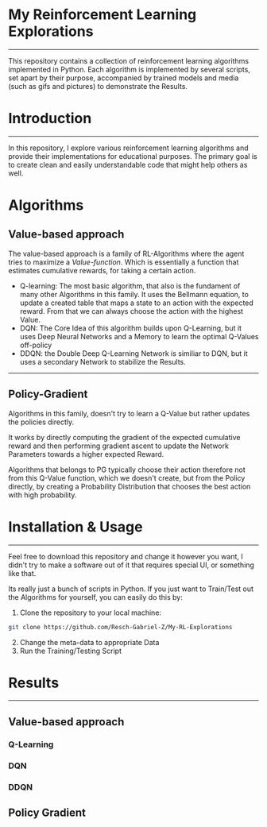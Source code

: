 # My Reinforcement Learning Explorations

---

This repository contains a collection of reinforcement learning algorithms implemented in Python. Each algorithm is implemented by several scripts, set apart by their purpose, accompanied by trained models and media (such as gifs and pictures) to demonstrate the Results.



# Introduction

---

In this repository, I explore various reinforcement learning algorithms and provide their implementations for educational purposes. The primary goal is to create clean and easily understandable code that might help others as well.

# Algorithms

## Value-based approach

The value-based approach is a family of RL-Algorithms where the agent tries to maximize a _Value-function_.
Which is essentially a function that estimates cumulative rewards, for taking a certain action.

- Q-learning: The most basic algorithm, that also is the fundament of many other Algorithms in this family. It uses the Bellmann equation, to update a created table that maps a state to an action with the expected reward. From that we can always choose the action with the highest Value.
- DQN: The Core Idea of this algorithm builds upon Q-Learning, but it uses Deep Neural Networks and a Memory to learn the optimal Q-Values off-policy
- DDQN: the Double Deep Q-Learning Network is similiar to DQN, but it uses a secondary Network to stabilize the Results.

---

## Policy-Gradient

Algorithms in this family, doesn't try to learn a Q-Value but rather updates the policies directly.

It works by directly computing the gradient of the expected cumulative reward and then performing gradient ascent to update the Network Parameters towards a higher expected Reward.

Algorithms that belongs to PG typically choose their action therefore not from this Q-Value function, which we doesn't create, but from the Policy directly, by creating a Probability Distribution that chooses the best action with high probability.

# Installation & Usage

---

Feel free to download this repository and change it however you want, I didn't try to make a software out of it that requires special UI, or something like that. 

Its really just a bunch of scripts in Python. If you just want to Train/Test out the Algorithms for yourself, you can easily do this by:

1. Clone the repository to your local machine:

```bash
git clone https://github.com/Resch-Gabriel-Z/My-RL-Explorations
```

2. Change the meta-data to appropriate Data
3. Run the Training/Testing Script

# Results

---

## Value-based approach

### Q-Learning

### DQN

### DDQN

## Policy Gradient

